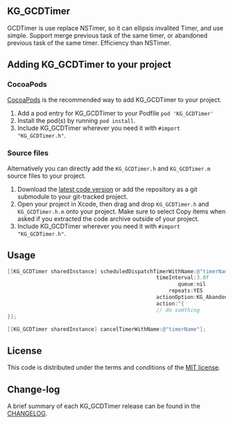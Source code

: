 
<p align="center" >
<img src="" alt="" title="">
</p>

## KG_GCDTimer

GCDTimer is use replace NSTimer, so it can ellipsis invalited Timer, and use simple. 
Support merge previous task of the same timer, or abandoned previous task of the same timer.
Efficiency than NSTimer.

## Adding KG_GCDTimer to your project

### CocoaPods

[CocoaPods](http://cocoapods.org) is the recommended way to add KG_GCDTimer to your project.

1. Add a pod entry for KG_GCDTimer to your Podfile `pod 'KG_GCDTimer'`
2. Install the pod(s) by running `pod install`.
3. Include KG_GCDTimer wherever you need it with `#import "KG_GCDTimer.h"`.

### Source files

Alternatively you can directly add the `KG_GCDTimer.h` and `KG_GCDTimer.m` source files to your project.

1. Download the [latest code version](https://github.com/KunkkaQI/KG_GCDTimer/archive/master.zip) or add the repository as a git submodule to your git-tracked project.
2. Open your project in Xcode, then drag and drop `KG_GCDTimer.h` and `KG_GCDTimer.h.m` onto your project. Make sure to select Copy items when asked if you extracted the code archive outside of your project.
3. Include KG_GCDTimer wherever you need it with `#import "KG_GCDTimer.h"`.

## Usage

```objective-c
[[KG_GCDTimer sharedInstance] scheduledDispatchTimerWithName:@"timerName"
                                                timeInterval:3.0f
                                                       queue:nil                      /* dispatch_get_global_queue */
                                                    repeats:YES
                                                actionOption:KG_AbandonPreviousAction /* KG_MergePreviousAction */
                                                action:^{
                                                // do somthing 
}];
```

```objective-c
[[KG_GCDTimer sharedInstance] cancelTimerWithName:@"timerName"];
```

## License

This code is distributed under the terms and conditions of the [MIT license](LICENSE).

## Change-log

A brief summary of each KG_GCDTimer release can be found in the [CHANGELOG](CHANGELOG.mdown). 


